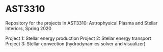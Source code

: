 # AST3310
Repository for the projects in AST3310: Astrophysical Plasma and Stellar Interiors, Spring 2020

Project 1: Stellar energy production
Project 2: Stellar energy transport
Project 3: Stellar convection (hydrodynamics solver and visualizer)
